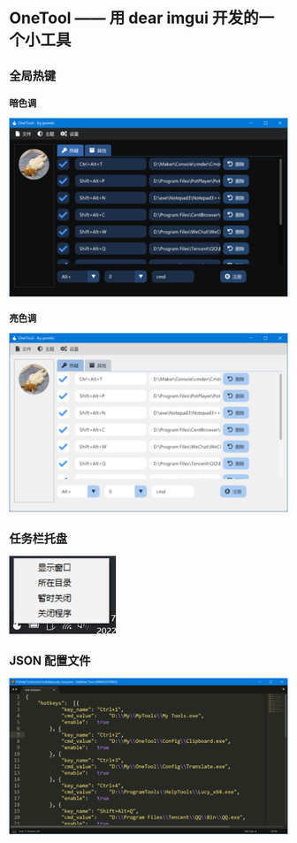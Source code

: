 <!--
 * @Author: Pomin
 * @Date: 2022-01-11 11:09:39
 * @Github: https://github.com/POMIN-163
 * @LastEditTime: 2022-01-13 17:23:22
 * @Description:
-->
# OneTool —— 用 dear imgui 开发的一个小工具

## 全局热键

### 暗色调

![](screenshot/black.png)

### 亮色调

![](screenshot/light.png)

## 任务栏托盘

![](screenshot/tray.jpg)

## JSON 配置文件

![](screenshot/json.png)
